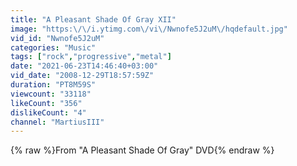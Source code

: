 ```yaml
---
title: "A Pleasant Shade Of Gray XII"
image: "https:\/\/i.ytimg.com\/vi\/Nwnofe5J2uM\/hqdefault.jpg"
vid_id: "Nwnofe5J2uM"
categories: "Music"
tags: ["rock","progressive","metal"]
date: "2021-06-23T14:46:40+03:00"
vid_date: "2008-12-29T18:57:59Z"
duration: "PT8M59S"
viewcount: "33118"
likeCount: "356"
dislikeCount: "4"
channel: "MartiusIII"
---
```

{% raw %}From &quot;A Pleasant Shade Of Gray&quot; DVD{% endraw %}
